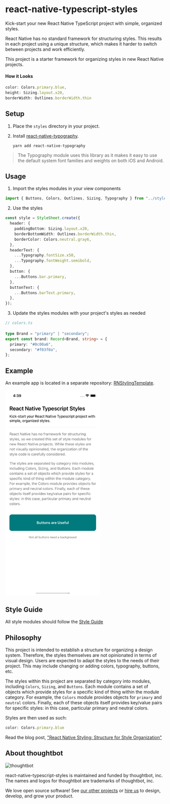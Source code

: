 # react-native-typescript-styles

Kick-start your new React Native TypeScript project with simple, organized
styles.

React Native has no standard framework for structuring styles. This results in
each project using a unique structure, which makes it harder to switch between
projects and work efficiently.

This project is a starter framework for organizing styles in new React Native
projects.

#### How it Looks

```typescript
color: Colors.primary.blue,
height: Sizing.layout.x20,
borderWidth: Outlines.borderWidth.thin
```

## Setup

1. Place the `styles` directory in your project.

2. Install [react-native-typography](https://github.com/hectahertz/react-native-typography).
   ```
   yarn add react-native-typography
   ```

> The Typography module uses this library as it makes it easy to use the default
> system font families and weights on both iOS and Android.


## Usage

1. Import the styles modules in your view components

```typescript
import { Buttons, Colors, Outlines, Sizing, Typography } from "../styles";
```

2. Use the styles

```typescript
const style = StyleSheet.create({
  header: {
    paddingBottom: Sizing.layout.x20,
    borderBottomWidth: Outlines.borderWidth.thin,
    borderColor: Colors.neutral.gray6,
  },
  headerText: {
    ...Typography.fontSize.x50,
    ...Typography.fontWeight.semibold,
  },
  button: {
    ...Buttons.bar.primary,
  },
  buttonText: {
    ...Buttons.barText.primary,
  },
});
```

3. Update the styles modules with your project's styles as needed

```typescript
// colors.ts

type Brand = "primary" | "secondary";
export const brand: Record<Brand, string> = {
  primary: "#0c00a6",
  secondary: "#f03f0a",
};
```

## Example

An example app is located in a separate repository: [RNStylingTemplate](https://github.com/thoughtbot/RNStylingTemplate).

<img src="https://github.com/thoughtbot/react-native-typescript-styles/blob/main/image.png" alt="An example of a view in React Native that uses this style library" width="300"/>

## Style Guide

All style modules should follow the [Style Guide](./STYLE_GUIDE.md)

## Philosophy

This project is intended to establish a structure for organizing a design
system. Therefore, the styles themselves are not opinionated in terms of visual
design. Users are expected to adapt the styles to the needs of their project.
This may include changing or adding colors, typography, buttons, etc.

The styles within this project are separated by category into modules, including
`Colors`, `Sizing`, and `Buttons`. Each module contains a set of objects which
provide styles for a specific kind of thing within the module category. For
example, the `Colors` module provides objects for `primary` and `neutral`
colors. Finally, each of these objects itself provides key/value pairs for
specific styles: in this case, particular primary and neutral colors.

Styles are then used as such:

```typescript
color: Colors.primary.blue
```

Read the blog post, ["React Native Styling: Structure for Style Organization"][blog-post]

[blog-post]: https://thoughtbot.com/blog/structure-for-styling-in-react-native

About thoughtbot
----------------

![thoughtbot](https://presskit.thoughtbot.com/images/thoughtbot-logo-for-readmes.svg)

react-native-typescript-styles is maintained and funded by thoughtbot, inc.
The names and logos for thoughtbot are trademarks of thoughtbot, inc.

We love open source software!
See [our other projects][community] or
[hire us][hire] to design, develop, and grow your product.

[community]: https://thoughtbot.com/community?utm_source=github
[hire]: https://thoughtbot.com/hire-us?utm_source=github
